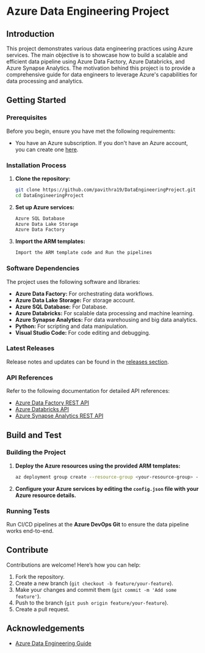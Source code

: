 
# Azure Data Engineering Project

## Introduction
This project demonstrates various data engineering practices using Azure services. The main objective is to showcase how to build a scalable and efficient data pipeline using Azure Data Factory, Azure Databricks, and Azure Synapse Analytics. The motivation behind this project is to provide a comprehensive guide for data engineers to leverage Azure's capabilities for data processing and analytics.

## Getting Started

### Prerequisites
Before you begin, ensure you have met the following requirements:
- You have an Azure subscription. If you don't have an Azure account, you can create one [here](https://azure.microsoft.com/en-us/free/).

### Installation Process
1. **Clone the repository:**
   ```bash
   git clone https://github.com/pavithra19/DataEngineeringProject.git
   cd DataEngineeringProject
   ```

2. **Set up Azure services:**
   ```bash
   Azure SQL Database
   Azure Data Lake Storage
   Azure Data Factory
   ```

3. **Import the ARM templates:**
   ```bash
   Import the ARM template code and Run the pipelines
   ```

### Software Dependencies
The project uses the following software and libraries:
- **Azure Data Factory:** For orchestrating data workflows.
- **Azure Data Lake Storage:** For storage account.
- **Azure SQL Database:** For Database.
- **Azure Databricks:** For scalable data processing and machine learning.
- **Azure Synapse Analytics:** For data warehousing and big data analytics.
- **Python:** For scripting and data manipulation.
- **Visual Studio Code:** For code editing and debugging.

### Latest Releases
Release notes and updates can be found in the [releases section](https://github.com/pavithra19/DataEngineeringProject/releases).

### API References
Refer to the following documentation for detailed API references:
- [Azure Data Factory REST API](https://docs.microsoft.com/en-us/rest/api/datafactory/)
- [Azure Databricks API](https://docs.databricks.com/dev-tools/api/latest/index.html)
- [Azure Synapse Analytics REST API](https://docs.microsoft.com/en-us/rest/api/synapse/)

## Build and Test

### Building the Project
1. **Deploy the Azure resources using the provided ARM templates:**
   ```bash
   az deployment group create --resource-group <your-resource-group> --template-file azuredeploy.json
   ```

2. **Configure your Azure services by editing the `config.json` file with your Azure resource details.**

### Running Tests
Run CI/CD pipelines at the **Azure DevOps Git** to ensure the data pipeline works end-to-end.

## Contribute
Contributions are welcome! Here’s how you can help:
1. Fork the repository.
2. Create a new branch (`git checkout -b feature/your-feature`).
3. Make your changes and commit them (`git commit -m 'Add some feature'`).
4. Push to the branch (`git push origin feature/your-feature`).
5. Create a pull request.

## Acknowledgements
- [Azure Data Engineering Guide](https://docs.microsoft.com/en-us/azure/architecture/data-guide/)
